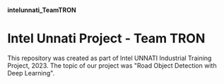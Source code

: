 #### intelunnati_TeamTRON
# Intel Unnati Project - Team TRON

This repository was created as part of Intel UNNATI Industrial Training Project, 2023. The topic of our project was "Road Object Detection with Deep Learning".
